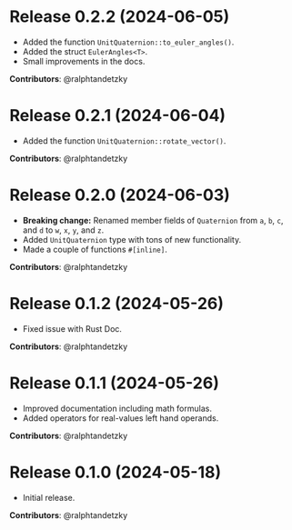 # Release 0.2.2 (2024-06-05)

- Added the function `UnitQuaternion::to_euler_angles()`.
- Added the struct `EulerAngles<T>`.
- Small improvements in the docs.


**Contributors**: @ralphtandetzky


# Release 0.2.1 (2024-06-04)

- Added the function `UnitQuaternion::rotate_vector()`.

**Contributors**: @ralphtandetzky


# Release 0.2.0 (2024-06-03)

- **Breaking change:** Renamed member fields of `Quaternion` from `a`, `b`, `c`,
  and `d` to `w`, `x`, `y`, and `z`.
- Added `UnitQuaternion` type with tons of new functionality.
- Made a couple of functions `#[inline]`.

**Contributors**: @ralphtandetzky


# Release 0.1.2 (2024-05-26)

- Fixed issue with Rust Doc.

**Contributors**: @ralphtandetzky


# Release 0.1.1 (2024-05-26)

- Improved documentation including math formulas.
- Added operators for real-values left hand operands.

**Contributors**: @ralphtandetzky


# Release 0.1.0 (2024-05-18)

- Initial release.

**Contributors**: @ralphtandetzky
